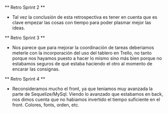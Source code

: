 ** Retro Sprint 2 **
- Tal vez la conclusión de esta retrospectiva es tener en cuenta que es clave empezar las cosas con tiempo para poder plasmar mejor las ideas.

** Retro Sprint 3 **
- Nos parece que para mejorar la coordinación de tareas deberiamos meterle con la incorporación del uso del tablero en Trello, no tanto porque nos hayamos puesto a hacer lo mismo sino más bien porque no estabamos seguros de qué estaba haciendo el otro al momento de encarar las consignas.

** Retro Sprint 4 **
- Reconsideramos mucho el front, ya que teniamos muy avanzada la parte de Sequelize/MySql. Viendo lo avanzado que estabamos en back, nos dimos cuenta que no habiamos invertido el tiempo suficiente en el front. Colores, fonts, orden, etc.
